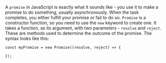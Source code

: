 A `promise` in JavaScript is exactly what it sounds like - you use it to make a promise to do something, usually asynchronously. When
the task completes, you either fulfill your promise or fail to do so. `Promise` is a constructor function, so you need to use the `new`
keyword to create one. It takes a function, as its argument, with two parameters - `resolve` and `reject`. These are methods used to
determine the outcome of the promise. The syntax looks like this:

```
const myPromise = new Promise((resolve, reject) => {

});
```